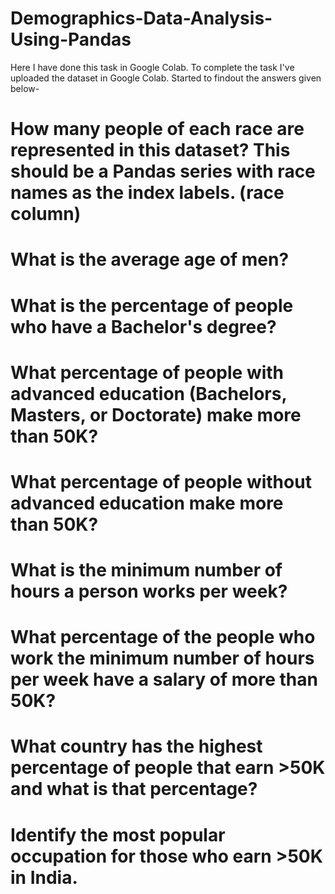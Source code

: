 # Demographics-Data-Analysis-Using-Pandas
Here I have done this task in Google Colab. To complete the task I've uploaded the dataset in Google Colab. Started to findout the answers given below-

# How many people of each race are represented in this dataset? This should be a Pandas series with race names as the index labels. (race column)

# What is the average age of men?

# What is the percentage of people who have a Bachelor's degree?

# What percentage of people with advanced education (Bachelors, Masters, or Doctorate) make more than 50K?

# What percentage of people without advanced education make more than 50K?

# What is the minimum number of hours a person works per week?

# What percentage of the people who work the minimum number of hours per week have a salary of more than 50K?

# What country has the highest percentage of people that earn >50K and what is that percentage?

# Identify the most popular occupation for those who earn >50K in India.
